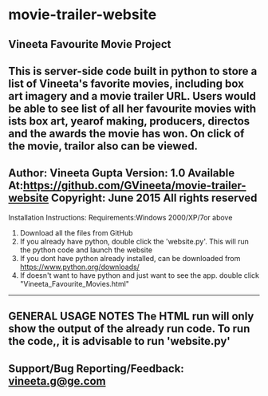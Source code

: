 # movie-trailer-website
Vineeta Favourite Movie Project
---------------------------------

This is server-side code built in python to store a list of Vineeta's favorite movies, including box art imagery and a movie trailer URL. Users would be able to see list of all her favourite movies with ists box art, yearof making, producers, directos and the awards the movie has won. On click of the movie, trailor also can be viewed.
---------------------------------

Author: Vineeta Gupta
Version: 1.0
Available At:https://github.com/GVineeta/movie-trailer-website
Copyright: June 2015 All rights reserved
---------------------------------

Installation Instructions:
Requirements:Windows 2000/XP/7or above

1. Download all the files from GitHub
2. If you already have python, double click the 'website.py'. This will run the python code and launch the website
3. If you dont have python already installed, can be downloaded from https://www.python.org/downloads/
4. If doesn't want to have python and just want to see the app. double click "Vineeta_Favourite_Movies.html"
---------------------------------

GENERAL USAGE NOTES
The HTML run will only show the output of the already run code. To run the code,, it is advisable to run 'website.py'
-----------------------------------

Support/Bug Reporting/Feedback:
vineeta.g@ge.com
---------------------------------

